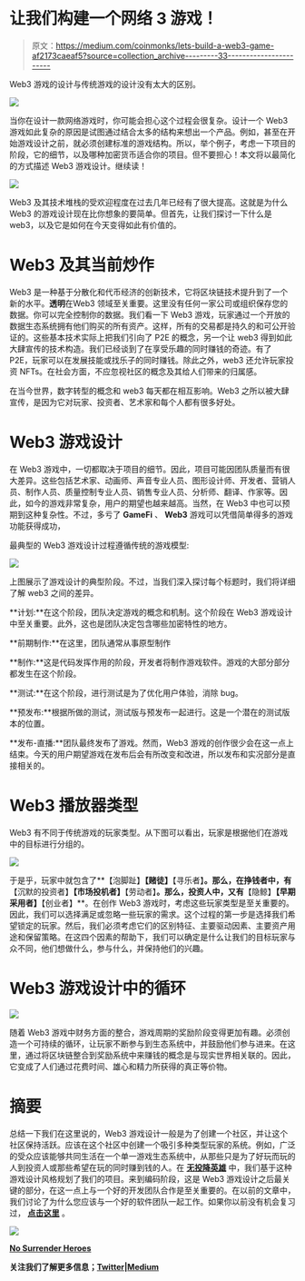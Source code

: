 # 让我们构建一个网络 3 游戏！

> 原文：<https://medium.com/coinmonks/lets-build-a-web3-game-af2173caeaf5?source=collection_archive---------33----------------------->

Web3 游戏的设计与传统游戏的设计没有太大的区别。

![](img/737e765f6bb86761be351024f6334e09.png)

当你在设计一款网络游戏时，你可能会担心这个过程会很复杂。设计一个 Web3 游戏如此复杂的原因是试图通过结合太多的结构来想出一个产品。例如，甚至在开始游戏设计之前，就必须创建标准的游戏结构。所以，举个例子，考虑一下项目的阶段，它的细节，以及哪种加密货币适合你的项目。但不要担心！本文将以最简化的方式描述 Web3 游戏设计。继续读！

![](img/c4f838826a77446dacf0893b2322e96c.png)

Web3 及其技术堆栈的受欢迎程度在过去几年已经有了很大提高。这就是为什么 Web3 的游戏设计现在比你想象的要简单。但首先，让我们探讨一下什么是 web3，以及它是如何在今天变得如此有价值的。

# Web3 及其当前炒作

Web3 是一种基于分散化和代币经济的创新技术，它将区块链技术提升到了一个新的水平。**透明**在Web3 领域至关重要。这里没有任何一家公司或组织保存您的数据。你可以完全控制你的数据。我们看一下 Web3 游戏，玩家通过一个开放的数据生态系统拥有他们购买的所有资产。这样，所有的交易都是持久的和可公开验证的。这些基本技术实际上把我们引向了 P2E 的概念，另一个让 web3 得到如此大肆宣传的技术构造。我们已经谈到了在享受乐趣的同时赚钱的奇迹。有了 P2E，玩家可以在发展技能或找乐子的同时赚钱。除此之外，web3 还允许玩家投资 NFTs。在社会方面，不应忽视社区的概念及其给人们带来的归属感。

在当今世界，数字转型的概念和 web3 每天都在相互影响。Web3 之所以被大肆宣传，是因为它对玩家、投资者、艺术家和每个人都有很多好处。

# Web3 游戏设计

在 Web3 游戏中，一切都取决于项目的细节。因此，项目可能因团队质量而有很大差异。这些包括艺术家、动画师、声音专业人员、图形设计师、开发者、营销人员、制作人员、质量控制专业人员、销售专业人员、分析师、翻译、作家等。因此，如今的游戏非常复杂，用户的期望也越来越高。当然，在 Web3 中也可以预期到这种复杂性。不过，多亏了 **GameFi** 、 **Web3** 游戏可以凭借简单得多的游戏功能获得成功，

最典型的 Web3 游戏设计过程遵循传统的游戏模型:

![](img/b13256c438b5a4d6c2c225d106783abe.png)

上图展示了游戏设计的典型阶段。不过，当我们深入探讨每个标题时，我们将详细了解 web3 之间的差异。

**计划:**在这个阶段，团队决定游戏的概念和机制。这个阶段在 Web3 游戏设计中至关重要。此外，这也是团队决定包含哪些加密特性的地方。

**前期制作:**在这里，团队通常从事原型制作

**制作:**这是代码发挥作用的阶段，开发者将制作游戏软件。游戏的大部分部分都发生在这个阶段。

**测试:**在这个阶段，进行测试是为了优化用户体验，消除 bug。

**预发布:**根据所做的测试，测试版与预发布一起进行。这是一个潜在的测试版本的位置。

**发布-直播:**团队最终发布了游戏。然而，Web3 游戏的创作很少会在这一点上结束。今天的用户期望游戏在发布后会有所改变和改进，所以发布和实况部分是直接相关的。

# Web3 播放器类型

Web3 有不同于传统游戏的玩家类型。从下图可以看出，玩家是根据他们在游戏中的目标进行分组的。

![](img/e3d2ea872cf88cbba1b56c543087f1d4.png)

于是乎，玩家中就包含了**【泡脚趾】****【赌徒】****【寻乐者】**。那么，在挣钱者中，有**【沉默的投资者】****【市场投机者】****【劳动者】**。那么，投资人中，又有**【隐鲸】****【早期采用者】****【创业者】**。在创作 Web3 游戏时，考虑这些玩家类型是至关重要的。因此，我们可以选择满足或忽略一些玩家的需求。这个过程的第一步是选择我们希望锁定的玩家。然后，我们必须考虑它们的区别特征、主要驱动因素、主要资产用途和保留策略。在这四个因素的帮助下，我们可以确定是什么让我们的目标玩家与众不同，他们想做什么，参与什么，并保持他们的兴趣。

# Web3 游戏设计中的循环

![](img/1a176b8eb6e27c1e3db8cb85bbf0a447.png)

随着 Web3 游戏中财务方面的整合，游戏周期的奖励阶段变得更加有趣。必须创造一个可持续的循环，让玩家不断参与到生态系统中，并鼓励他们参与进来。在这里，通过将区块链整合到奖励系统中来赚钱的概念是与现实世界相关联的。因此，它变成了人们通过花费时间、雄心和精力所获得的真正等价物。

# 摘要

总结一下我们在这里说的，Web3 游戏设计一般是为了创建一个社区，并让这个社区保持活跃。应该在这个社区中创建一个吸引多种类型玩家的系统。例如，广泛的受众应该能够共同生活在一个单一游戏生态系统中，从那些只是为了好玩而玩的人到投资人或那些希望在玩的同时赚到钱的人。在 [**无投降英雄**](https://app.adjust.com/nw8swri?redirect=https%3A%2F%2Ftwitter.com%2FNoSurrenderHero) 中，我们基于这种游戏设计风格规划了我们的项目。来到编码阶段，这是 Web3 游戏设计之后最关键的部分，在这一点上与一个好的开发团队合作是至关重要的。在以前的文章中，我们讨论了为什么您应该与一个好的软件团队一起工作。如果你以前没有机会复习过， [**点击这里**](/blockchain-biz/tacticks-to-build-a-team-for-web3-projects-9602b463756a) 。

![](img/c38ffeb165e686f44bc2f3fb57b8a73b.png)

[**No Surrender Heroes**](https://app.adjust.com/nw8swri?redirect=https%3A%2F%2Ftwitter.com%2FNoSurrenderHero)

**关注我们了解更多信息；**[**Twitter**](https://app.adjust.com/nw8swri?redirect=https%3A%2F%2Ftwitter.com%2FNoSurrenderHero)**|**[**Medium**](/@nosurrenderheroes)